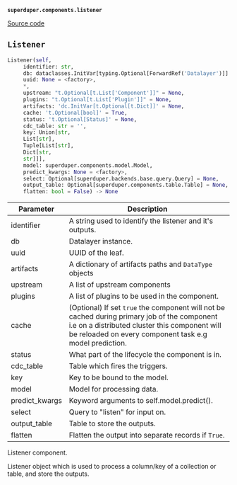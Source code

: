 **`superduper.components.listener`** 

[Source code](https://github.com/superduper/superduper/blob/main/superduper/components/listener.py)

## `Listener` 

```python
Listener(self,
     identifier: str,
     db: dataclasses.InitVar[typing.Optional[ForwardRef('Datalayer')]] = None,
     uuid: None = <factory>,
     *,
     upstream: "t.Optional[t.List['Component']]" = None,
     plugins: "t.Optional[t.List['Plugin']]" = None,
     artifacts: 'dc.InitVar[t.Optional[t.Dict]]' = None,
     cache: 't.Optional[bool]' = True,
     status: 't.Optional[Status]' = None,
     cdc_table: str = '',
     key: Union[str,
     List[str],
     Tuple[List[str],
     Dict[str,
     str]]],
     model: superduper.components.model.Model,
     predict_kwargs: None = <factory>,
     select: Optional[superduper.backends.base.query.Query] = None,
     output_table: Optional[superduper.components.table.Table] = None,
     flatten: bool = False) -> None
```
| Parameter | Description |
|-----------|-------------|
| identifier | A string used to identify the listener and it's outputs. |
| db | Datalayer instance. |
| uuid | UUID of the leaf. |
| artifacts | A dictionary of artifacts paths and `DataType` objects |
| upstream | A list of upstream components |
| plugins | A list of plugins to be used in the component. |
| cache | (Optional) If set `true` the component will not be cached during primary job of the component i.e on a distributed cluster this component will be reloaded on every component task e.g model prediction. |
| status | What part of the lifecycle the component is in. |
| cdc_table | Table which fires the triggers. |
| key | Key to be bound to the model. |
| model | Model for processing data. |
| predict_kwargs | Keyword arguments to self.model.predict(). |
| select | Query to "listen" for input on. |
| output_table | Table to store the outputs. |
| flatten | Flatten the output into separate records if ``True``. |

Listener component.

Listener object which is used to process a column/key of a collection or table,
and store the outputs.

